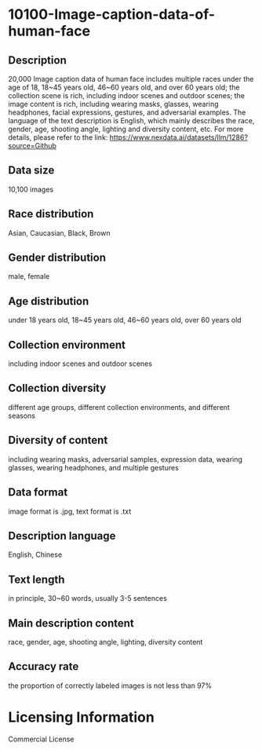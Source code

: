 # 10100-Image-caption-data-of-human-face

## Description
20,000 Image caption data of human face includes multiple races under the age of 18, 18~45 years old, 46~60 years old, and over 60 years old; the collection scene is rich, including indoor scenes and outdoor scenes; the image content is rich, including wearing masks, glasses, wearing headphones, facial expressions, gestures, and adversarial examples. The language of the text description is English, which mainly describes the race, gender, age, shooting angle, lighting and diversity content, etc.
For more details, please refer to the link: https://www.nexdata.ai/datasets/llm/1286?source=Github


## Data size
10,100 images
## Race distribution
Asian, Caucasian, Black, Brown
## Gender distribution
male, female
## Age distribution
under 18 years old, 18~45 years old, 46~60 years old, over 60 years old
## Collection environment
including indoor scenes and outdoor scenes
## Collection diversity
different age groups, different collection environments, and different seasons
## Diversity of content
including wearing masks, adversarial samples, expression data, wearing glasses, wearing headphones, and multiple gestures
## Data format
image format is .jpg, text format is .txt
## Description language
English, Chinese
## Text length
in principle, 30~60 words, usually 3-5 sentences
## Main description content
race, gender, age, shooting angle, lighting, diversity content
## Accuracy rate
the proportion of correctly labeled images is not less than 97%
# Licensing Information
Commercial License
